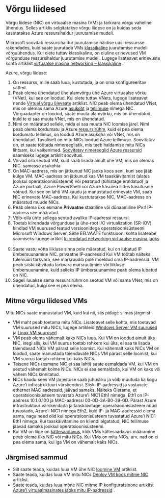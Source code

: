 <properties 
   pageTitle="Võrgu liidesed | Microsoft Azure'i"
   description="Lisateavet Azure võrgu liidesed Azure'i ressursihaldur."
   services="virtual-network"
   documentationCenter="na"
   authors="jimdial"
   manager="carmonm"
   editor=""
   tags="azure-resource-manager"
/>
<tags 
   ms.service="virtual-network"
   ms.devlang="na"
   ms.topic="article"
   ms.tgt_pltfrm="na"
   ms.workload="infrastructure-services"
   ms.date="09/23/2016"
   ms.author="jdial" />

# <a name="network-interfaces"></a>Võrgu liidesed

Võrgu liidese (NIC) on virtuaalse masina (VM) ja tarkvara võrgu vaheline ühendus. Selles artiklis selgitatakse võrgu liidese on ja kuidas seda kasutatakse Azure ressursihaldur juurutamise mudeli.

Microsoft soovitab ressursihaldur juurutamise näidise uusi ressursse rakendades, kuid saate juurutada VMs [klassikaline](virtual-network-ip-addresses-overview-classic.md) juurutamise mudeli võrguühendus. Kui olete tuttav klassikaline, on oluline erinevused VM võrgunduse ressursihaldur juurutamise mudeli. Lugege lisateavet erinevuste kohta artiklist [virtuaalse masina networking – klassikaline](virtual-network-ip-addresses-overview-classic.md#differences-between-resource-manager-and-classic-deployments) .

Azure, võrgu liidese:

1. On ressurss, mille saab luua, kustutada, ja on oma konfigureeritav sätted.
2. Peab olema ühendatud ühe alamvõrgu ühe Azure virtuaalse võrku (VNet), kui see on loodud. Kui olete tuttav VNets, lugege lisateavet nende [Virtual võrgu ülevaate](virtual-networks-overview.md) artiklist. NIC peab olema ühendatud VNet, mis on olemas sama Azure [asukoht](https://azure.microsoft.com/regions) ja [tellimuse](../azure-glossary-cloud-terminology.md#subscription) nimega NIC. Võrguadapter on loodud, saate muuta alamvõrku, mis on ühendatud, kuid te ei saa muuta VNet, mis on ühendatud.
3. Nimi on määratud sellele, mida ei saa muuta NIC loomise järel. Nimi peab olema kordumatu ja Azure [ressursirühm](../azure-resource-manager/resource-group-overview.md#resource-groups), kuid ei pea olema kordumatu tellimus, on loodud Azure asukoha või VNet, mis on ühendatud. Tavaliselt on mitu NICs loodud Azure tellimuse. Soovitatav on, et saate töötada nimereeglistik, mis teeb haldamise mitu NICs lihtsam, kui vaikenimed. [Soovitatav nimereeglid Azure ressursid](../guidance/guidance-naming-conventions.md) saamiseks lugege artiklit soovitusi.
4. Võivad olla seotud VM, kuid saab lisada ainult ühe VM, mis on olemas NIC. samasse asukohta
5. On MAC-aadress, mis on jätkunud NIC jaoks koos seni, kuni see jääb külge VM. MAC-aadress on jätkunud kas VM taaskäivitamist (alates jooksul operatsioonisüsteemi) või peatatud (tühistage eraldatud) ja Azure portaali, Azure PowerShelli või Azure käsurea liides kasutusele võtnud. Kui see on lahti VM kaudu ja manustatud erinevate VM, saab NIC erinevate MAC-aadress. Kui kustutatakse NIC, MAC-aadress on määratud muude NICs.
6. Peab olema üks esmane **Privaatne** staatiline või dünaamiline *IPv4* IP-aadress see määratud.
8. Võib-olla ühte sellega seotud avaliku IP-aadressi ressursi.
9. Toetab kiirendada võrgunduse ja ühe-root I/O virtualization (SR-IOV) kindlad VM suurused teatud versioonidega operatsioonisüsteemi Microsoft Windows Server. Selle EELVAATE funktsiooni kohta lisateabe saamiseks lugege artiklit [kiirendatud networking virtuaalse masina jaoks](virtual-network-accelerated-networking-powershell.md) .
10. Saate vastu võtta liikluse sinna pole määratud, kui on lubatud IP ümbersuunamine NIC. privaatne IP-aadressid Kui VM töötab näiteks tulemüüri tarkvara, see marsruudib pole mõeldud oma IP-aadressid. VM peab siiski käivitada tarkvara marsruutimine või liikluse ümbersuunamine, kuid selleks IP ümbersuunamine peab olema lubatud on NIC.
11. Sageli luuakse sama ressursirühm on seotud VM või sama VNet, mis on ühendatud, kuigi see ei pea olema.

## <a name="vms-with-multiple-network-interfaces"></a>Mitme võrgu liidesed VMs

Mitu NICs saate manustatud VM, kuid kui nii, siis pidage silmas järgmist:  

- VM maht peab toetama mitu NICs. Lisateavet selle kohta, mis toetavad VM suurused mitu NICs, lugege artikleid [Windows Server VM suurused](../virtual-machines/virtual-machines-windows-sizes.md) ja [Linux VM suurused](../virtual-machines/virtual-machines-linux-sizes.md) .   
- VM peab olema vähemalt kaks NICs luua. Kui VM on loodud ainult üks NIC, isegi siis, kui VM suurus toetab rohkem kui üks, ei saa te lisada täiendavad NICs VM pärast selle loomist. Kui vähemalt kaks NICs VM on loodud, saate manustada täiendavate NICs VM pärast selle loomist, kui VM suurus toetab rohkem kui kaks NICs.  
- Teisene NICs (esmane NIC ei saa lahti) saate eemaldada VM, kui VM on seotud vähemalt kolme NICs. NICs ei saa eemaldada, kui VM on kaks või vähem NICs kinnitatud.  
- NICs kaudu sees VM järjestuse saab juhusliku ja võib muutuda ka kogu Azure'i infrastruktuuri värskendusi. Siiski IP-aadressid ja vastavate ethernet MAC aadressid, jäävad samaks. Näiteks Oletame, et operatsioonisüsteem tuvastab Azure'i NIC1 Eth1 nimega. Eth1 on IP-aadress 10.1.0.100 ja MAC-aadressi 00-0D-3A-B0-39-0D. Pärast Azure infrastruktuur värskendada ja taaskäivitage, operatsioonisüsteem nüüd tuvastada, Azure'i NIC1 nimega Eth2, kuid IP- ja MAC-aadressid olema sama, nagu need olid kui operatsioonisüsteem tuvastatud Azure'i NIC1 Eth1 nimega. Kui taaskäivitamine on kliendi algatatud, NIC tellimuse jäävad samaks jooksul operatsioonisüsteemi.  
- Kui VM on liige on [kättesaadavus](../azure-glossary-cloud-terminology.md#availability-set), kõik VMs kättesaadavus määramine peab olema üks NIC või mitu NICs. Kui VMs on mitu NICs, arv, nad on ei pea olema sama, kui iga VM on vähemalt kaks NICs.

## <a name="next-steps"></a>Järgmised sammud

- Siit saate teada, kuidas luua VM ühe NIC [loomine VM](../virtual-machines/virtual-machines-windows-hero-tutorial.md) artiklist.
- Saate teada, kuidas luua VM mitu NICs [Deploy VM koos mitme NIC](virtual-network-deploy-multinic-arm-ps.md) artiklist.
- Saate teada, kuidas luua mõne NIC mitme IP konfiguratsioone artiklist [Azure'i virtuaalmasinates jaoks mitu IP-aadressid](virtual-network-multiple-ip-addresses-powershell.md) .
